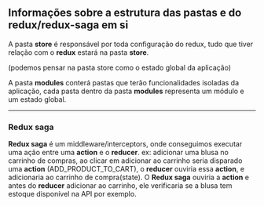 ## Informações sobre a estrutura das pastas e do redux/redux-saga em si

<!-- Pasta store -->

A pasta **store** é responsável por toda configuração do redux, tudo que tiver
relação com o **redux** estará na pasta **store**.

(podemos pensar na pasta store como o estado global da aplicação)

<!-- Pasta modules -->

A pasta **modules** conterá pastas que terão funcionalidades isoladas da aplicação,
cada pasta dentro da pasta **modules** representa um módulo e um estado global.

---

### Redux saga

**Redux saga** é um middleware/interceptors, onde conseguimos executar uma ação
entre uma **action** e o **reducer**. ex: adicionar uma blusa no carrinho de compras,
ao clicar em adicionar ao carrinho seria disparado uma **action** (ADD_PRODUCT_TO_CART),
o **reducer** ouviria essa **action**, e adicionaria ao carrinho de compra(state).
O **Redux saga** ouviria a **action** e antes do **reducer** adicionar ao carrinho,
ele verificaria se a blusa tem estoque disponível na API por exemplo.
